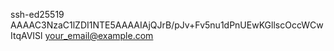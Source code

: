 ssh-ed25519 AAAAC3NzaC1lZDI1NTE5AAAAIAjQJrB/pJv+Fv5nu1dPnUEwKGllscOccWCwItqAVISl your_email@example.com